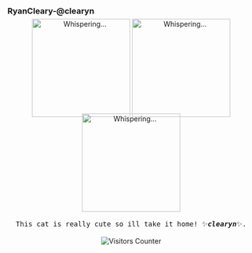 ### RyanCleary-@clearyn

<p align="center">
       <img alt="Whispering..." style="margin-top: -10px" class="mr-3" 
           src="https://github.githubassets.com/images/mona-whisper.gif"
      width="200" height="200">
       <img alt="Whispering..." style="margin-top: -10px" class="mr-3" 
           src="https://github.githubassets.com/images/mona-whisper.gif"
      width="200" height="200">
       <img alt="Whispering..." style="margin-top: -10px" class="mr-3" 
           src="https://github.githubassets.com/images/mona-whisper.gif"
      width="200" height="200">
  <br><br>
  <samp>
This cat is really cute so ill take it home!  ✨<em><strong>clearyn</strong></em>✨.
  </samp>
<br><br>
    <img src="https://visitor-badge.glitch.me/badge?page_id=clearyn.clearyn" alt="Visitors Counter">
</p>
